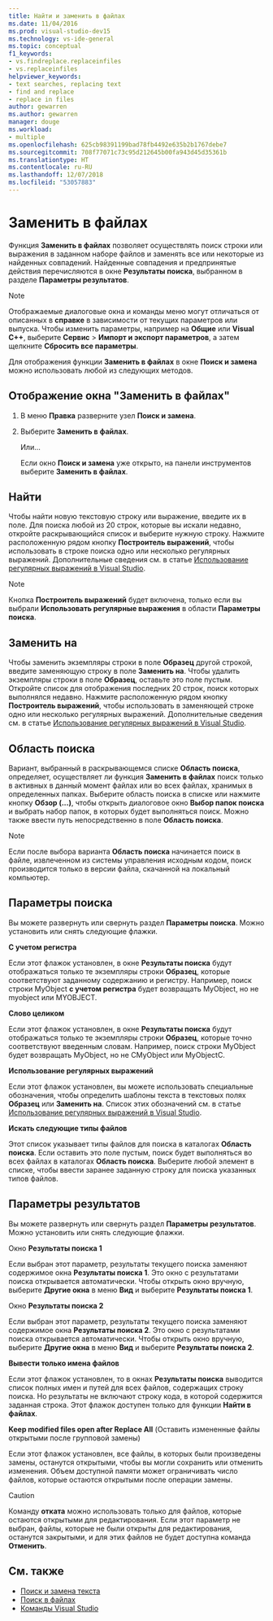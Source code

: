 ```yaml
---
title: Найти и заменить в файлах
ms.date: 11/04/2016
ms.prod: visual-studio-dev15
ms.technology: vs-ide-general
ms.topic: conceptual
f1_keywords:
- vs.findreplace.replaceinfiles
- vs.replaceinfiles
helpviewer_keywords:
- text searches, replacing text
- find and replace
- replace in files
author: gewarren
ms.author: gewarren
manager: douge
ms.workload:
- multiple
ms.openlocfilehash: 625cb98391199bad78fb4492e635b2b1767debe7
ms.sourcegitcommit: 708f77071c73c95d212645b00fa943d45d35361b
ms.translationtype: HT
ms.contentlocale: ru-RU
ms.lasthandoff: 12/07/2018
ms.locfileid: "53057883"
---
```

# <a name="replace-in-files"></a>Заменить в файлах

Функция **Заменить в файлах** позволяет осуществлять поиск строки или выражения в заданном наборе файлов и заменять все или некоторые из найденных совпадений. Найденные совпадения и предпринятые действия перечисляются в окне **Результаты поиска**, выбранном в разделе **Параметры результатов**.

> [!NOTE]
> Отображаемые диалоговые окна и команды меню могут отличаться от описанных в **справке** в зависимости от текущих параметров или выпуска. Чтобы изменить параметры, например на **Общие** или **Visual C++**, выберите **Сервис** > **Импорт и экспорт параметров**, а затем щелкните **Сбросить все параметры**.

Для отображения функции **Заменить в файлах** в окне **Поиск и замена** можно использовать любой из следующих методов.

## <a name="to-display-replace-in-files"></a>Отображение окна "Заменить в файлах"

1. В меню **Правка** разверните узел **Поиск и замена**.

2. Выберите **Заменить в файлах**.

   Или...

   Если окно **Поиск и замена** уже открыто, на панели инструментов выберите **Заменить в файлах**.

## <a name="find-what"></a>Найти

Чтобы найти новую текстовую строку или выражение, введите их в поле. Для поиска любой из 20 строк, которые вы искали недавно, откройте раскрывающийся список и выберите нужную строку. Нажмите расположенную рядом кнопку **Построитель выражений**, чтобы использовать в строке поиска одно или несколько регулярных выражений. Дополнительные сведения см. в статье [Использование регулярных выражений в Visual Studio](../ide/using-regular-expressions-in-visual-studio.md).

> [!NOTE]
> Кнопка **Построитель выражений** будет включена, только если вы выбрали **Использовать регулярные выражения** в области **Параметры поиска**.

## <a name="replace-with"></a>Заменить на

Чтобы заменить экземпляры строки в поле **Образец** другой строкой, введите заменяющую строку в поле **Заменить на**. Чтобы удалить экземпляры строки в поле **Образец**, оставьте это поле пустым. Откройте список для отображения последних 20 строк, поиск которых выполнялся недавно. Нажмите расположенную рядом кнопку **Построитель выражений**, чтобы использовать в заменяющей строке одно или несколько регулярных выражений. Дополнительные сведения см. в статье [Использование регулярных выражений в Visual Studio](../ide/using-regular-expressions-in-visual-studio.md).

## <a name="look-in"></a>Область поиска

Вариант, выбранный в раскрывающемся списке **Область поиска**, определяет, осуществляет ли функция **Заменить в файлах** поиск только в активных в данный момент файлах или во всех файлах, хранимых в определенных папках. Выберите область поиска в списке или нажмите кнопку **Обзор (...)**, чтобы открыть диалоговое окно **Выбор папок поиска** и выбрать набор папок, в которых будет выполняться поиск. Можно также ввести путь непосредственно в поле **Область поиска**.

> [!NOTE]
> Если после выбора варианта **Область поиска** начинается поиск в файле, извлеченном из системы управления исходным кодом, поиск производится только в версии файла, скачанной на локальный компьютер.

## <a name="find-options"></a>Параметры поиска

Вы можете развернуть или свернуть раздел **Параметры поиска**. Можно установить или снять следующие флажки.

**С учетом регистра**

Если этот флажок установлен, в окне **Результаты поиска** будут отображаться только те экземпляры строки **Образец**, которые соответствуют заданному содержанию и регистру. Например, поиск строки MyObject **с учетом регистра** будет возвращать MyObject, но не myobject или MYOBJECT.

**Слово целиком**

Если этот флажок установлен, в окне **Результаты поиска** будут отображаться только те экземпляры строки **Образец**, которые точно соответствуют введенным словам. Например, поиск строки MyObject будет возвращать MyObject, но не CMyObject или MyObjectC.

**Использование регулярных выражений**

Если этот флажок установлен, вы можете использовать специальные обозначения, чтобы определить шаблоны текста в текстовых полях **Образец** или **Заменить на**. Список этих обозначений см. в статье [Использование регулярных выражений в Visual Studio](../ide/using-regular-expressions-in-visual-studio.md).

**Искать следующие типы файлов**

Этот список указывает типы файлов для поиска в каталогах **Область поиска**. Если оставить это поле пустым, поиск будет выполняться во всех файлах в каталогах **Область поиска**. Выберите любой элемент в списке, чтобы ввести заранее заданную строку для поиска указанных типов файлов.

## <a name="result-options"></a>Параметры результатов

Вы можете развернуть или свернуть раздел **Параметры результатов**. Можно установить или снять следующие флажки.

Окно **Результаты поиска 1**

Если выбран этот параметр, результаты текущего поиска заменяют содержимое окна **Результаты поиска 1**. Это окно с результатами поиска открывается автоматически. Чтобы открыть окно вручную, выберите **Другие окна** в меню **Вид** и выберите **Результаты поиска 1**.

Окно **Результаты поиска 2**

Если выбран этот параметр, результаты текущего поиска заменяют содержимое окна **Результаты поиска 2**. Это окно с результатами поиска открывается автоматически. Чтобы открыть окно вручную, выберите **Другие окна** в меню **Вид** и выберите **Результаты поиска 2**.

**Вывести только имена файлов**

Если этот флажок установлен, то в окнах **Результаты поиска** выводится список полных имен и путей для всех файлов, содержащих строку поиска. Но результаты не включают строку кода, в которой содержится заданная строка. Этот флажок доступен только для функции **Найти в файлах**.

**Keep modified files open after Replace All** (Оставить измененные файлы открытыми после групповой замены)

Если этот флажок установлен, все файлы, в которых были произведены замены, останутся открытыми, чтобы вы могли сохранить или отменить изменения. Объем доступной памяти может ограничивать число файлов, которые остаются открытыми после операции замены.

> [!CAUTION]
> Команду **отката** можно использовать только для файлов, которые остаются открытыми для редактирования. Если этот параметр не выбран, файлы, которые не были открыты для редактирования, останутся закрытыми, и для этих файлов не будет доступна команда **Отменить**.

## <a name="see-also"></a>См. также

- [Поиск и замена текста](../ide/finding-and-replacing-text.md)
- [Поиск в файлах](../ide/find-in-files.md)
- [Команды Visual Studio](../ide/reference/visual-studio-commands.md)
